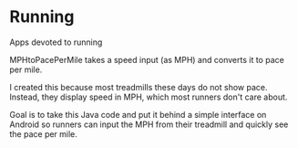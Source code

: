 # Running
Apps devoted to running 

MPHtoPacePerMile takes a speed input (as MPH) and converts it to pace per mile.

I created this because most treadmills these days do not show pace. Instead, they display speed in MPH, which most runners don't care about.

Goal is to take this Java code and put it behind a simple interface on Android so runners can input the MPH from their treadmill and quickly see the pace per mile.

